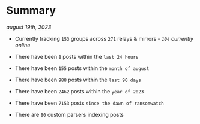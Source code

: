 
# Summary
_august 19th, 2023_

- Currently tracking `153` groups across `271` relays & mirrors - _`104` currently online_

- There have been `8` posts within the `last 24 hours`

- There have been `155` posts within the `month of august`

- There have been `988` posts within the `last 90 days`

- There have been `2462` posts within the `year of 2023`

- There have been `7153` posts `since the dawn of ransomwatch`

- There are `80` custom parsers indexing posts
